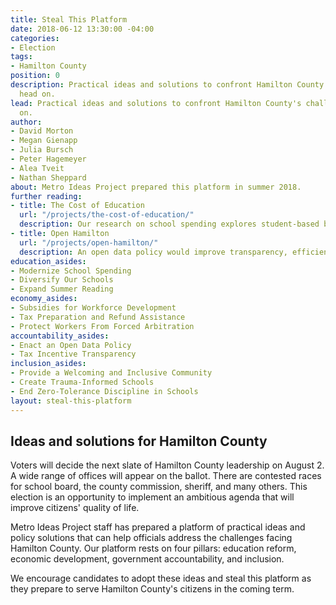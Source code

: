 ```yaml
---
title: Steal This Platform
date: 2018-06-12 13:30:00 -04:00
categories:
- Election
tags:
- Hamilton County
position: 0
description: Practical ideas and solutions to confront Hamilton County's challenges
  head on.
lead: Practical ideas and solutions to confront Hamilton County's challenges head
  on.
author:
- David Morton
- Megan Gienapp
- Julia Bursch
- Peter Hagemeyer
- Alea Tveit
- Nathan Sheppard
about: Metro Ideas Project prepared this platform in summer 2018.
further reading:
- title: The Cost of Education
  url: "/projects/the-cost-of-education/"
  description: Our research on school spending explores student-based budgeting.
- title: Open Hamilton
  url: "/projects/open-hamilton/"
  description: An open data policy would improve transparency, efficiency, and accountability.
education_asides:
- Modernize School Spending
- Diversify Our Schools
- Expand Summer Reading
economy_asides:
- Subsidies for Workforce Development
- Tax Preparation and Refund Assistance
- Protect Workers From Forced Arbitration
accountability_asides:
- Enact an Open Data Policy
- Tax Incentive Transparency
inclusion_asides:
- Provide a Welcoming and Inclusive Community
- Create Trauma-Informed Schools
- End Zero-Tolerance Discipline in Schools
layout: steal-this-platform
---
```


## Ideas and solutions for Hamilton County

Voters will decide the next slate of Hamilton County leadership on August 2. A wide range of offices will appear on the ballot. There are contested races for school board, the county commission, sheriff, and many others. This election is an opportunity to implement an ambitious agenda that will improve citizens' quality of life.

Metro Ideas Project staff has prepared a platform of practical ideas and policy solutions that can help officials address the challenges facing Hamilton County. Our platform rests on four pillars: education reform, economic development, government accountability, and inclusion.

We encourage candidates to adopt these ideas and steal this platform as they prepare to serve Hamilton County's citizens in the coming term.